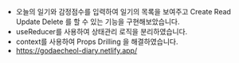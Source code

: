 - 오늘의 일기와 감정점수를 입력하여 일기의 목록을 보여주고 Create Read Update Delete 를 할 수 있는 기능을 구현해보았습니다.
- useReducer를 사용하여 상태관리 로직을 분리하였습니다.
- context를 사용하여 Props Drilling 을 해결하였습니다.
- https://godaecheol-diary.netlify.app/
